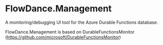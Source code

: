 # FlowDance.Management

A monitoring/debugging UI tool for the Azure Durable Functions database. 

FlowDance.Management is based on DurableFunctionsMonitor (https://github.com/microsoft/DurableFunctionsMonitor)



